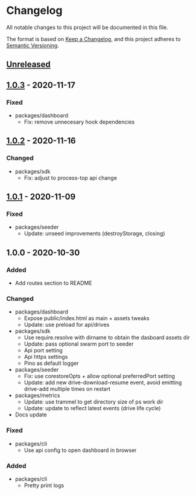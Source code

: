 # Changelog
All notable changes to this project will be documented in this file.

The format is based on [Keep a Changelog](https://keepachangelog.com/en/1.0.0/),
and this project adheres to [Semantic Versioning](https://semver.org/spec/v2.0.0.html).

## [Unreleased]

## [1.0.3] - 2020-11-17
### Fixed
- packages/dashboard
  - Fix: remove unnecesary hook dependencies

## [1.0.2] - 2020-11-16
### Changed
- packages/sdk
  - Fix: adjust to process-top api change

## [1.0.1] - 2020-11-09
### Fixed
- packages/seeder
  - Update: unseed improvements (destroyStorage, closing)

## 1.0.0 - 2020-10-30
### Added
- Add routes section to README

### Changed
- packages/dashboard
  - Expose public/index.html as main + assets tweaks
  - Update: use preload for api/drives
- packages/sdk
  - Use require.resolve with dirname to obtain the dasboard assets dir
  - Update: pass optional swarm port to seeder
  - Api port setting
  - Api https settings
  - Pino as default logger
- packages/seeder
  - Fix: use corestoreOpts + allow optional preferredPort setting
  - Update: add new drive-download-resume event, avoid emitting drive-add multiple times on restart
- packages/metrics
  - Update: use trammel to get directory size of ps work dir
  - Update: update to reflect latest events (drive life cycle)
- Docs update

### Fixed
- packages/cli
  - Use api config to open dashboard in browser

### Added
- packages/cli
  - Pretty print logs

[Unreleased]: https://github.com/geut/permanent-seeder/compare/v1.0.3...HEAD
[1.0.3]: https://github.com/geut/permanent-seeder/compare/v1.0.2...v1.0.3
[1.0.2]: https://github.com/geut/permanent-seeder/compare/v1.0.1...v1.0.2
[1.0.1]: https://github.com/geut/permanent-seeder/compare/v1.0.0...v1.0.1
